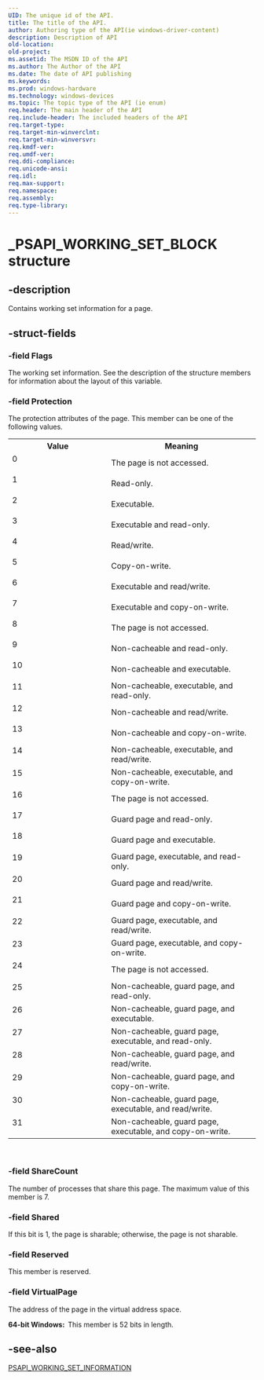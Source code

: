 ```yaml
---
UID: The unique id of the API.
title: The title of the API.
author: Authoring type of the API(ie windows-driver-content)
description: Description of API
old-location: 
old-project: 
ms.assetid: The MSDN ID of the API
ms.author: The Author of the API
ms.date: The date of API publishing
ms.keywords: 
ms.prod: windows-hardware
ms.technology: windows-devices
ms.topic: The topic type of the API (ie enum)
req.header: The main header of the API
req.include-header: The included headers of the API
req.target-type: 
req.target-min-winverclnt: 
req.target-min-winversvr: 
req.kmdf-ver: 
req.umdf-ver: 
req.ddi-compliance: 
req.unicode-ansi: 
req.idl: 
req.max-support: 
req.namespace: 
req.assembly: 
req.type-library: 
---
```


# _PSAPI_WORKING_SET_BLOCK structure


## -description


Contains working set information for a page.


## -struct-fields




### -field Flags

The working set information. See the description of the structure  members for information about the layout of this variable.


### -field Protection

The protection attributes of the page. This member can be one of the following values.

<table>
<tr>
<th>Value</th>
<th>Meaning</th>
</tr>
<tr>
<td width="40%">
<dl>
<dt>0</dt>
</dl>
</td>
<td width="60%">
The page is not accessed.

</td>
</tr>
<tr>
<td width="40%">
<dl>
<dt>1</dt>
</dl>
</td>
<td width="60%">
Read-only.

</td>
</tr>
<tr>
<td width="40%">
<dl>
<dt>2</dt>
</dl>
</td>
<td width="60%">
Executable.

</td>
</tr>
<tr>
<td width="40%">
<dl>
<dt>3</dt>
</dl>
</td>
<td width="60%">
Executable and read-only.

</td>
</tr>
<tr>
<td width="40%">
<dl>
<dt>4</dt>
</dl>
</td>
<td width="60%">
Read/write.

</td>
</tr>
<tr>
<td width="40%">
<dl>
<dt>5</dt>
</dl>
</td>
<td width="60%">
Copy-on-write.

</td>
</tr>
<tr>
<td width="40%">
<dl>
<dt>6</dt>
</dl>
</td>
<td width="60%">
Executable and read/write.

</td>
</tr>
<tr>
<td width="40%">
<dl>
<dt>7</dt>
</dl>
</td>
<td width="60%">
Executable and copy-on-write.

</td>
</tr>
<tr>
<td width="40%">
<dl>
<dt>8</dt>
</dl>
</td>
<td width="60%">
The page is not accessed.

</td>
</tr>
<tr>
<td width="40%">
<dl>
<dt>9</dt>
</dl>
</td>
<td width="60%">
Non-cacheable and read-only.

</td>
</tr>
<tr>
<td width="40%">
<dl>
<dt>10</dt>
</dl>
</td>
<td width="60%">
Non-cacheable and executable.

</td>
</tr>
<tr>
<td width="40%">
<dl>
<dt>11</dt>
</dl>
</td>
<td width="60%">
Non-cacheable, executable, and read-only.

</td>
</tr>
<tr>
<td width="40%">
<dl>
<dt>12</dt>
</dl>
</td>
<td width="60%">
Non-cacheable and read/write.

</td>
</tr>
<tr>
<td width="40%">
<dl>
<dt>13</dt>
</dl>
</td>
<td width="60%">
Non-cacheable and copy-on-write.

</td>
</tr>
<tr>
<td width="40%">
<dl>
<dt>14</dt>
</dl>
</td>
<td width="60%">
Non-cacheable, executable, and read/write.

</td>
</tr>
<tr>
<td width="40%">
<dl>
<dt>15</dt>
</dl>
</td>
<td width="60%">
Non-cacheable, executable, and copy-on-write.

</td>
</tr>
<tr>
<td width="40%">
<dl>
<dt>16</dt>
</dl>
</td>
<td width="60%">
The page is not accessed.

</td>
</tr>
<tr>
<td width="40%">
<dl>
<dt>17</dt>
</dl>
</td>
<td width="60%">
Guard page and read-only.

</td>
</tr>
<tr>
<td width="40%">
<dl>
<dt>18</dt>
</dl>
</td>
<td width="60%">
Guard page and executable.

</td>
</tr>
<tr>
<td width="40%">
<dl>
<dt>19</dt>
</dl>
</td>
<td width="60%">
Guard page, executable, and read-only.

</td>
</tr>
<tr>
<td width="40%">
<dl>
<dt>20</dt>
</dl>
</td>
<td width="60%">
Guard page and read/write.

</td>
</tr>
<tr>
<td width="40%">
<dl>
<dt>21</dt>
</dl>
</td>
<td width="60%">
Guard page and copy-on-write.

</td>
</tr>
<tr>
<td width="40%">
<dl>
<dt>22</dt>
</dl>
</td>
<td width="60%">
Guard page, executable, and read/write.

</td>
</tr>
<tr>
<td width="40%">
<dl>
<dt>23</dt>
</dl>
</td>
<td width="60%">
Guard page, executable, and copy-on-write.

</td>
</tr>
<tr>
<td width="40%">
<dl>
<dt>24</dt>
</dl>
</td>
<td width="60%">
The page is not accessed.

</td>
</tr>
<tr>
<td width="40%">
<dl>
<dt>25</dt>
</dl>
</td>
<td width="60%">
Non-cacheable, guard page, and read-only.

</td>
</tr>
<tr>
<td width="40%">
<dl>
<dt>26</dt>
</dl>
</td>
<td width="60%">
Non-cacheable, guard page, and executable.

</td>
</tr>
<tr>
<td width="40%">
<dl>
<dt>27</dt>
</dl>
</td>
<td width="60%">
Non-cacheable, guard page, executable, and read-only.

</td>
</tr>
<tr>
<td width="40%">
<dl>
<dt>28</dt>
</dl>
</td>
<td width="60%">
Non-cacheable, guard page, and read/write.

</td>
</tr>
<tr>
<td width="40%">
<dl>
<dt>29</dt>
</dl>
</td>
<td width="60%">
Non-cacheable, guard page, and copy-on-write.

</td>
</tr>
<tr>
<td width="40%">
<dl>
<dt>30</dt>
</dl>
</td>
<td width="60%">
Non-cacheable, guard page, executable, and read/write.

</td>
</tr>
<tr>
<td width="40%">
<dl>
<dt>31</dt>
</dl>
</td>
<td width="60%">
Non-cacheable, guard page, executable, and copy-on-write.

</td>
</tr>
</table>
 


### -field ShareCount

The number of processes that share this page. The maximum value of this member is 7.


### -field Shared

If this bit is 1, the page is sharable; otherwise, the page is not sharable.


### -field Reserved

This member is reserved.


### -field VirtualPage

The address of the page in the virtual address space.

<b>64-bit Windows:  </b>This member is 52 bits in length.


## -see-also




<a href="https://msdn.microsoft.com/59ca42c0-ca88-4153-b061-980d961a8ca2">PSAPI_WORKING_SET_INFORMATION</a>
 

 

